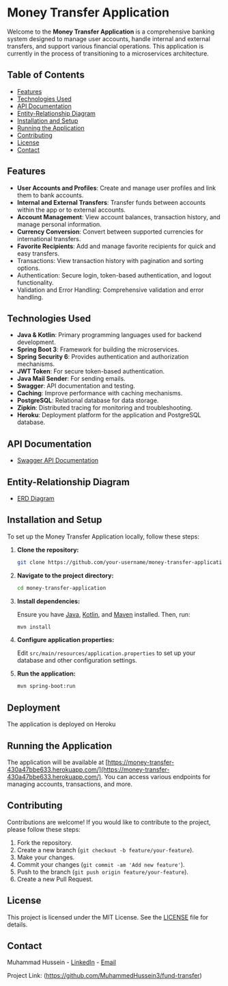 # Money Transfer Application

Welcome to the **Money Transfer Application** is a comprehensive banking system designed to manage user accounts, handle internal and external transfers, and support various financial operations. This application is currently in the process of transitioning to a microservices architecture.

## Table of Contents

- [Features](#features)
- [Technologies Used](#technologies-used)
- [API Documentation](#api-documentation)
- [Entity-Relationship Diagram](#entity-relationship-diagram)
- [Installation and Setup](#installation-and-setup)
- [Running the Application](#running-the-application)
- [Contributing](#contributing)
- [License](#license)
- [Contact](#contact)

## Features

- **User Accounts and Profiles**: Create and manage user profiles and link them to bank accounts.
- **Internal and External Transfers**: Transfer funds between accounts within the app or to external accounts.
- **Account Management**: View account balances, transaction history, and manage personal information.
- **Currency Conversion**: Convert between supported currencies for international transfers.
- **Favorite Recipients**: Add and manage favorite recipients for quick and easy transfers.
- Transactions: View transaction history with pagination and sorting options.
- Authentication: Secure login, token-based authentication, and logout functionality.
- Validation and Error Handling: Comprehensive validation and error handling.


## Technologies Used

- **Java & Kotlin**: Primary programming languages used for backend development.
- **Spring Boot 3**: Framework for building the microservices.
- **Spring Security 6**: Provides authentication and authorization mechanisms.
- **JWT Token**: For secure token-based authentication.
- **Java Mail Sender**: For sending emails.
- **Swagger**: API documentation and testing.
- **Caching**: Improve performance with caching mechanisms.
- **PostgreSQL**: Relational database for data storage.
- **Zipkin**: Distributed tracing for monitoring and troubleshooting.
- **Heroku**: Deployment platform for the application and PostgreSQL database.

## API Documentation

- [Swagger API Documentation](https://money-transfer-430a47bbe633.herokuapp.com/swagger-ui/index.html#/authentication-controller/register)

## Entity-Relationship Diagram

- [ERD Diagram](https://github.com/MuhammedHussein3/money-transfer-bm/blob/master/Money-Transfer-Erd.jpg)

## Installation and Setup

To set up the Money Transfer Application locally, follow these steps:

1. **Clone the repository:**

    ```bash
    git clone https://github.com/your-username/money-transfer-application.git
    ```

2. **Navigate to the project directory:**

    ```bash
    cd money-transfer-application
    ```

3. **Install dependencies:**

    Ensure you have [Java](https://www.oracle.com/java/technologies/javase-jdk11-downloads.html), [Kotlin](https://kotlinlang.org/docs/command-line.html), and [Maven](https://maven.apache.org/download.cgi) installed. Then, run:

    ```bash
    mvn install
    ```

4. **Configure application properties:**

    Edit `src/main/resources/application.properties` to set up your database and other configuration settings.

5. **Run the application:**

    ```bash
    mvn spring-boot:run
    ```
## Deployment
The application is deployed on Heroku

## Running the Application

The application will be available at [https://money-transfer-430a47bbe633.herokuapp.com/](https://money-transfer-430a47bbe633.herokuapp.com/). You can access various endpoints for managing accounts, transactions, and more.

## Contributing

Contributions are welcome! If you would like to contribute to the project, please follow these steps:

1. Fork the repository.
2. Create a new branch (`git checkout -b feature/your-feature`).
3. Make your changes.
4. Commit your changes (`git commit -am 'Add new feature'`).
5. Push to the branch (`git push origin feature/your-feature`).
6. Create a new Pull Request.

## License

This project is licensed under the MIT License. See the [LICENSE](LICENSE) file for details.

## Contact

Muhammad Hussein - [LinkedIn](https://linkedin.com/in/muhammad-hussein-a260a32a1) - [Email](muhammadhussein2312@gmail.com)

Project Link: (https://github.com/MuhammedHussein3/fund-transfer)

